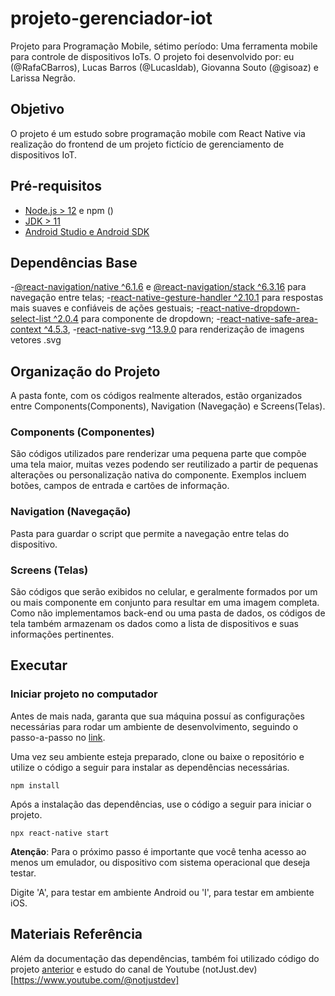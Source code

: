 # projeto-gerenciador-iot
Projeto para Programação Mobile, sétimo período: Uma ferramenta mobile para controle de dispositivos IoTs. O projeto foi desenvolvido por: eu (@RafaCBarros), Lucas Barros (@Lucasldab), Giovanna Souto (@gisoaz) e Larissa Negrão.

## Objetivo
O projeto é um estudo sobre programação mobile com React Native via realização do frontend de um projeto fictício de gerenciamento de dispositivos IoT.

## Pré-requisitos
- [Node.js > 12](https://nodejs.org) e npm ()
- [JDK > 11](https://www.oracle.com/java/technologies/downloads/#java11)
- [Android Studio e Android SDK](https://developer.android.com/studio)

## Dependências Base

-[@react-navigation/native ^6.1.6](https://reactnavigation.org/docs/getting-started/) e [@react-navigation/stack ^6.3.16](https://reactnavigation.org/docs/stack-navigator/) para navegação entre telas;
-[react-native-gesture-handler ^2.10.1](https://www.npmjs.com/package/react-native-gesture-handler) para respostas mais suaves e confiáveis de ações gestuais;
-[react-native-dropdown-select-list ^2.0.4](https://www.npmjs.com/package/react-native-dropdown-select-list) para componente de dropdown;
-[react-native-safe-area-context ^4.5.3](https://www.npmjs.com/package/react-native-safe-area-context),
-[react-native-svg ^13.9.0](https://www.npmjs.com/package/react-native-svg) para renderização de imagens vetores .svg

## Organização do Projeto
A pasta fonte, com os códigos realmente alterados, estão organizados entre Components(Components), Navigation (Navegação) e Screens(Telas).
### Components (Componentes)
São códigos utilizados pare renderizar uma pequena parte que compõe uma tela maior, muitas vezes podendo ser reutilizado a partir de pequenas alterações ou personalização nativa do componente. Exemplos incluem botões, campos de entrada e cartões de informação.
### Navigation (Navegação)
Pasta para guardar o script que permite a navegação entre telas do dispositivo.
### Screens (Telas)
São códigos que serão exibidos no celular, e geralmente formados por um ou mais componente em conjunto para resultar em uma imagem completa. Como não implementamos back-end ou uma pasta de dados, os códigos de tela também armazenam os dados como a lista de dispositivos e suas informações pertinentes.

## Executar
### Iniciar projeto no computador
Antes de mais nada, garanta que sua máquina possuí as configurações necessárias para rodar um ambiente de desenvolvimento, seguindo o passo-a-passo no [link](https://reactnative.dev/docs/environment-setup).

Uma vez seu ambiente esteja preparado, clone ou baixe o repositório e utilize o código a seguir para instalar as dependências necessárias. 
```
npm install
```
Após a instalação das dependências, use o código a seguir para iniciar o projeto.
```
npx react-native start
```
**Atenção**: Para o próximo passo é importante que você tenha acesso ao menos um emulador, ou dispositivo com sistema operacional que deseja testar.

Digite 'A', para testar em ambiente Android ou 'I', para testar em ambiente iOS.

## Materiais Referência
Além da documentação das dependências, também foi utilizado código do projeto [anterior](https://github.com/RafaCBarros/Biciclub) e estudo do canal de Youtube (notJust.dev)[https://www.youtube.com/@notjustdev]